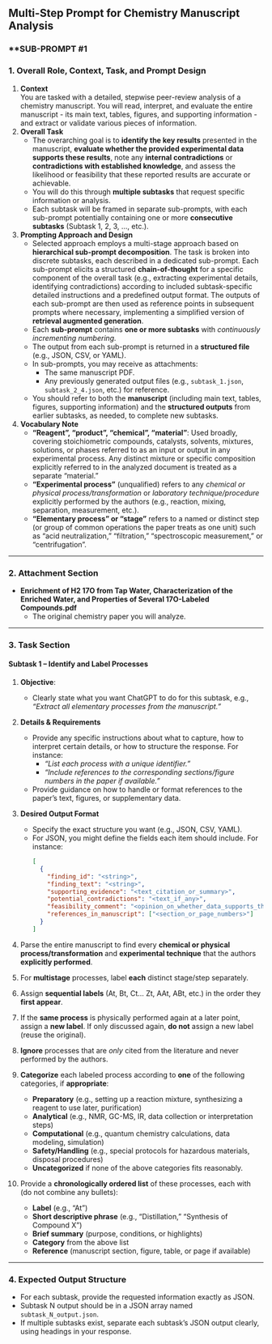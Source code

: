 ## **Multi-Step Prompt for Chemistry Manuscript Analysis**

### **SUB-PROMPT \#1  

### **1. Overall Role, Context, Task, and Prompt Design**

1. **Context**  
    You are tasked with a detailed, stepwise peer-review analysis of a chemistry manuscript. You will read, interpret, and evaluate the entire manuscript - its main text, tables, figures, and supporting information - and extract or validate various pieces of information.
2. **Overall Task**  
    - The overarching goal is to **identify the key results** presented in the manuscript, **evaluate whether the provided experimental data supports these results**, note any **internal contradictions** or **contradictions with established knowledge**, and assess the likelihood or feasibility that these reported results are accurate or achievable.  
    - You will do this through **multiple subtasks** that request specific information or analysis.  
    - Each subtask will be framed in separate sub-prompts, with each sub-prompt potentially containing one or more **consecutive subtasks** (Subtask 1, 2, 3, …, etc.).
3. **Prompting Approach and Design**  
    - Selected approach employs a multi-stage approach based on **hierarchical sub-prompt decomposition**. The task is broken into discrete subtasks, each described in a dedicated sub-prompt. Each sub-prompt elicits a structured **chain-of-thought** for a specific component of the overall task (e.g., extracting experimental details, identifying contradictions) according to included subtask-specific detailed instructions and a predefined output format. The outputs of each sub-prompt are then used as reference points in subsequent prompts where necessary, implementing a simplified version of **retrieval augmented generation**.
    - Each **sub-prompt** contains **one or more subtasks** with *continuously incrementing numbering.*  
    - The output from each sub-prompt is returned in a **structured file** (e.g., JSON, CSV, or YAML).  
    - In sub-prompts, you may receive as attachments:
         - The same manuscript PDF.  
         - Any previously generated output files (e.g., `subtask_1.json`, `subtask_2_4.json`, etc.) for reference.  
    - You should refer to both the **manuscript** (including main text, tables, figures, supporting information) and the **structured outputs** from earlier subtasks, as needed, to complete new subtasks.
4. **Vocabulary Note**  
    - **“Reagent”, “product”, “chemical”, “material”**: Used broadly, covering stoichiometric compounds, catalysts, solvents, mixtures, solutions, or phases referred to as an input or output in any experimental process. Any distinct mixture or specific composition explicitly referred to in the analyzed document is treated as a separate “material.”  
    - **“Experimental process”** (unqualified) refers to any *chemical or physical process/transformation* or *laboratory technique/procedure* explicitly performed by the authors (e.g., reaction, mixing, separation, measurement, etc.).  
    - **“Elementary process” or “stage”** refers to a named or distinct step (or group of common operations the paper treats as one unit) such as “acid neutralization,” “filtration,” “spectroscopic measurement,” or “centrifugation”.

---

### **2. Attachment Section**

- **Enrichment of H2 17O from Tap Water, Characterization of the Enriched Water, and Properties of Several 17O-Labeled Compounds.pdf**  
    - The original chemistry paper you will analyze.

---

### **3. Task Section**

#### **Subtask 1 –  Identify and Label Processes**
1. **Objective**:  
   - Clearly state what you want ChatGPT to do for this subtask, e.g., *“Extract all elementary processes from the manuscript.”*
2. **Details & Requirements**  
   - Provide any specific instructions about what to capture, how to interpret certain details, or how to structure the response. For instance:  
     - *“List each process with a unique identifier.”*  
     - *“Include references to the corresponding sections/figure numbers in the paper if available.”*
   - Provide guidance on how to handle or format references to the paper’s text, figures, or supplementary data.  
3. **Desired Output Format**  
   - Specify the exact structure you want (e.g., JSON, CSV, YAML).  
   - For JSON, you might define the fields each item should include. For instance:
     ```json
     [
       {
         "finding_id": "<string>",
         "finding_text": "<string>",
         "supporting_evidence": "<text_citation_or_summary>",
         "potential_contradictions": "<text_if_any>",
         "feasibility_comment": "<opinion_on_whether_data_supports_the_finding_or_if_it_contradicts_established_knowledge>",
         "references_in_manuscript": ["<section_or_page_numbers>"]
       }
     ]
     ```


1. Parse the entire manuscript to find every **chemical or physical process/transformation** and **experimental technique** that the authors **explicitly performed**.
2. For **multistage** processes, label **each** distinct stage/step separately.
3. Assign **sequential labels** (At, Bt, Ct… Zt, AAt, ABt, etc.) in the order they **first appear**.
4. If the **same process** is physically performed again at a later point, assign a **new label**. If only discussed again, **do not** assign a new label (reuse the original).
5. **Ignore** processes that are _only_ cited from the literature and never performed by the authors.
6. **Categorize** each labeled process according to **one** of the following categories, if **appropriate**:
    - **Preparatory** (e.g., setting up a reaction mixture, synthesizing a reagent to use later, purification)
    - **Analytical** (e.g., NMR, GC-MS, IR, data collection or interpretation steps)
    - **Computational** (e.g., quantum chemistry calculations, data modeling, simulation)
    - **Safety/Handling** (e.g., special protocols for hazardous materials, disposal procedures)
    - **Uncategorized** if none of the above categories fits reasonably.
7. Provide a **chronologically ordered list** of these processes, each with (do not combine any bullets):
    - **Label** (e.g., “At”)
    - **Short descriptive phrase** (e.g., “Distillation,” “Synthesis of Compound X”)
    - **Brief summary** (purpose, conditions, or highlights)
    - **Category** from the above list
    - **Reference** (manuscript section, figure, table, or page if available)




---

### **4. Expected Output Structure**

- For each subtask, provide the requested information exactly as JSON.
- Subtask N output should be in a JSON array named `subtask_N_output.json`.  
- If multiple subtasks exist, separate each subtask’s JSON output clearly, using headings in your response.
